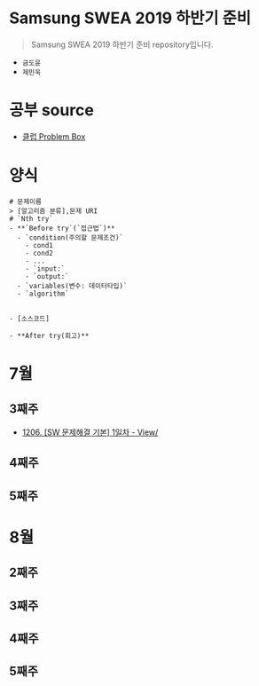 # Samsung SWEA 2019 하반기 준비 
> Samsung SWEA 2019 하반기 준비 repository입니다.

- `금도윤`
- `제민욱`

# 공부 source
- [클럽 Problem Box](https://swexpertacademy.com/main/talk/solvingClub/problemBoxDetail.do?solveclubId=AV6kld8aisgDFASb&probBoxId=AV9gdM_anw0DFAQc&leftPage=1#none)

# 양식
```
# 문제이름
> [알고리즘 분류],문제 URI 
# `Nth try`
- **`Before try`(`접근법`)**
  - `condition(주의할 문제조건)`
    - cond1
    - cond2
    - ...
    - `input:`
    - `output:`
  - `variables(변수: 데이터타입)`
  - `algorithm`
  

- [소스코드]

- **After try(회고)**

```


# 7월
## 3째주
- [1206. [SW 문제해결 기본] 1일차 - View/](https://github.com/ajouswea/Ajou_SWEA/tree/master/%EC%82%BC%EC%84%B1%EC%8B%9C%ED%97%98%EB%8C%80%EB%B9%84%20%EA%B8%B0%EB%B3%B8%EB%AC%B8%EC%A0%9C%EB%AA%A8%EC%9D%8C(%EB%82%9C%EC%9D%B4%EB%8F%84%201~3)%20(15)/1206.%20%5BSW%20%EB%AC%B8%EC%A0%9C%ED%95%B4%EA%B2%B0%20%EA%B8%B0%EB%B3%B8%5D%201%EC%9D%BC%EC%B0%A8%20-%20View)
## 4째주
## 5째주

# 8월
## 2째주
## 3째주
## 4째주
## 5째주


